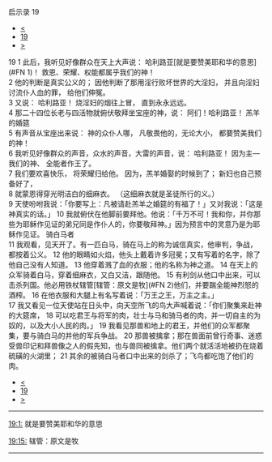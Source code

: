 ﻿





 启示录 19




* [<](bible/REV18.md)
* [19](bible/REV.md)
* [>](bible/REV20.md)



 
19 
1 此后，我听见好像群众在天上大声说： 哈利路亚[就是要赞美耶和华的意思](#FN
1)！ 救恩、荣耀、权能都属乎我们的神！  
2 他的判断是真实公义的； 因他判断了那用淫行败坏世界的大淫妇， 并且向淫妇讨流仆人血的罪， 给他们伸冤。  
3 又说： 哈利路亚！ 烧淫妇的烟往上冒， 直到永永远远。  
4 那二十四位长老与四活物就俯伏敬拜坐宝座的神，说： 阿们！哈利路亚！ 羔羊的婚筵  
5 有声音从宝座出来说： 神的众仆人哪， 凡敬畏他的，无论大小， 都要赞美我们的神！  
6 我听见好像群众的声音，众水的声音，大雷的声音，说： 哈利路亚！ 因为主—我们的神、 全能者作王了。  
7 我们要欢喜快乐， 将荣耀归给他。 因为，羔羊婚娶的时候到了； 新妇也自己预备好了，  
8 就蒙恩得穿光明洁白的细麻衣。 （这细麻衣就是圣徒所行的义。）  
9 天使吩咐我说：「你要写上：凡被请赴羔羊之婚筵的有福了！」又对我说：「这是神真实的话。」 
10 我就俯伏在他脚前要拜他。他说：「千万不可！我和你，并你那些为耶稣作见证的弟兄同是作仆人的，你要敬拜神。」因为预言中的灵意乃是为耶稣作见证。 骑白马者  
11 我观看，见天开了。有一匹白马，骑在马上的称为诚信真实，他审判，争战，都按着公义。 
12 他的眼睛如火焰，他头上戴着许多冠冕；又有写着的名字，除了他自己没有人知道。 
13 他穿着溅了血的衣服；他的名称为神之道。 
14 在天上的众军骑着白马，穿着细麻衣，又白又洁，跟随他。 
15 有利剑从他口中出来，可以击杀列国。他必用铁杖辖管[辖管：原文是牧](#FN
2)他们，并要踹全能神烈怒的酒榨。 
16 在他衣服和大腿上有名写着说：「万王之王，万主之主。」  
17 我又看见一位天使站在日头中，向天空所飞的鸟大声喊着说：「你们聚集来赴神的大筵席， 
18 可以吃君王与将军的肉，壮士与马和骑马者的肉，并一切自主的为奴的，以及大小人民的肉。」 
19 我看见那兽和地上的君王，并他们的众军都聚集，要与骑白马的并他的军兵争战。 
20 那兽被擒拿；那在兽面前曾行奇事、迷惑受兽印记和拜兽像之人的假先知，也与兽同被擒拿。他们两个就活活地被扔在烧着硫磺的火湖里； 
21 其余的被骑白马者口中出来的剑杀了；飞鸟都吃饱了他们的肉。 
* [<](bible/REV18.md)
* [19](bible/REV.md)
* [>](bible/REV20.md)





---


[19:1:](#V1)
就是要赞美耶和华的意思


[19:15:](#V15)
辖管：原文是牧




---









